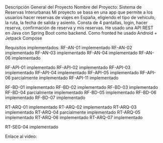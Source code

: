 Descripción General del Proyecto
Nombre del Proyecto: Sistema de Reservas Interurbanas
Mi proyecto se basa en una app que permite a los usuarios hacer reservas de viajes en España, eligiendo el tipo de vehiculo, la ruta, la fecha de salida y asiento. Consta de 4 pantallas, login, hacer reserva, confirmación de reserva y mis reservas.
He usado una API REST en Java con Spring Boot como backend.
Como fronted he usado Android + Jetpack Compose

Requisitos implementados:
RF-AN-01	implementado
RF-AN-02	implementado
RF-AN-03	implementado
RF-AN-04	implementado
RF-AN-06	implementado

RF-API-01 implementado
RF-API-02	implementado
RF-API-03	implementado
RF-API-04	implementado
RF-API-05 implementado
RF-API-06 parcialmente implementado
RF-API-11	implementado

RF-BD-01	implementado
RF-BD-02	implementado
RF-BD-03	implementado
RF-BD-04	parcialmente implementado
RF-BD-05	implementado
RF-BD-06	implementado
RF-BD-07	implementado

RT-ARQ-01	implementado
RT-ARQ-02	implementado
RT-ARQ-03	implementado
RT-ARQ-04	parcialmente implementado
RT-ARQ-05	implementado
RT-ARQ-06	implementado
RT-ARQ-07	implementado

RT-SEG-04 implementado

Enlace al video: 




